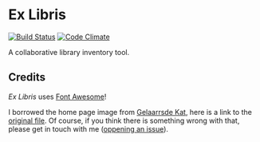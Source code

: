 Ex Libris
=========

[![Build Status](https://secure.travis-ci.org/gonzalo-bulnes/ex-libris.png?branch=master)](http://travis-ci.org/gonzalo-bulnes/ex-libris)
[![Code Climate](https://codeclimate.com/badge.png)](https://codeclimate.com/github/gonzalo-bulnes/ex-libris)

A collaborative library inventory tool.

Credits
-------

_Ex Libris_ uses [Font Awesome][font-awesome]!

  [font-awesome]: http://fortawesome.github.com/Font-Awesome

I borrowed the home page image from [Gelaarrsde Kat][cat-source], here is a link to the [original file][cat]. Of course, if you think there is something wrong with that, please get in touch with me ([oppening an issue][new-issue]).

  [cat-source]: http://www.gelaarsdekat.com
  [cat]: http://www.gelaarsdekat.com/Images_groot/ex%20libris/ex%20libris%20Ukraine%20V.%20Usolkin%201968%2014x9%20cm.jpg

  [new-issue]: https://github.com/gonzalo-bulnes/ex-libris/issues/new
